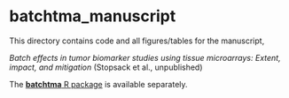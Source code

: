 # batchtma_manuscript

This directory contains code and all figures/tables for the manuscript, 

*Batch effects in tumor biomarker studies using tissue microarrays: Extent, impact, and mitigation* (Stopsack et al., unpublished)

The [**batchtma** R package](https://stopsack.github.io/batchtma) is available separately.
